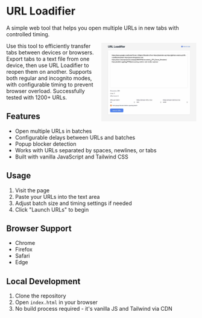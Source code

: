 # URL Loadifier

A simple web tool that helps you open multiple URLs in new tabs with controlled timing. 

<img src="assets/URL-loadifier-screenshot.jpg" align="right" width="50%" alt="URL Loadifier Screenshot">

Use this tool to efficiently transfer tabs between devices or browsers. Export tabs to a text file from one device, then use URL Loadifier to reopen them on another. Supports both regular and incognito modes, with configurable timing to prevent browser overload. Successfully tested with 1200+ URLs.

## Features
- Open multiple URLs in batches
- Configurable delays between URLs and batches
- Popup blocker detection
- Works with URLs separated by spaces, newlines, or tabs
- Built with vanilla JavaScript and Tailwind CSS

## Usage
1. Visit the page
2. Paste your URLs into the text area
3. Adjust batch size and timing settings if needed
4. Click "Launch URLs" to begin

## Browser Support
- Chrome
- Firefox
- Safari
- Edge

## Local Development
1. Clone the repository
2. Open `index.html` in your browser
3. No build process required - it's vanilla JS and Tailwind via CDN 